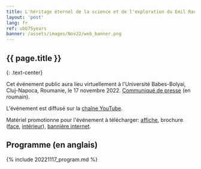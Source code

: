 ```yaml
---
title: L'héritage éternel de la science et de l'exploration du Emil Racovitza
layout: 'post'
lang: fr
ref: ubb75years
banner: /assets/images/Nov22/web_banner.png
---
```


## {{ page.title }}
{: .text-center}

Cet événement public aura lieu virtuellement à l'Université Babes-Bolyai, Cluj-Napoca, Roumanie, le 17 novembre 2022. [Communiqué de presse](/assets/images/Nov22/comunicat_presa_2022Nov17.pdf) (en roumain).

L'événement est diffusé sur la [chaîne YouTube](https://youtu.be/XpB4I55p6vo).

Matériel promotionne pour l'événement à télécharger: [affiche](/assets/images/Nov22/poster.jpg), brochure ([face](/assets/images/Nov22/brochure_front.jpg), [intérieur](/assets/images/Nov22/brochure_interior.jpg)), [bannière internet](/assets/images/Nov22/web_banner.png).

## Programme (en anglais)

{% include 20221117_program.md %}
